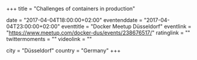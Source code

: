+++
title = "Challenges of containers in production"

date = "2017-04-04T18:00:00+02:00"
eventenddate = "2017-04-04T23:00:00+02:00"
eventtitle = "Docker Meetup Düsseldorf"
eventlink = "https://www.meetup.com/docker-dus/events/238676517/"
ratinglink = ""
twittermoments = ""
videolink = ""

city = "Düsseldorf"
country = "Germany"
+++
